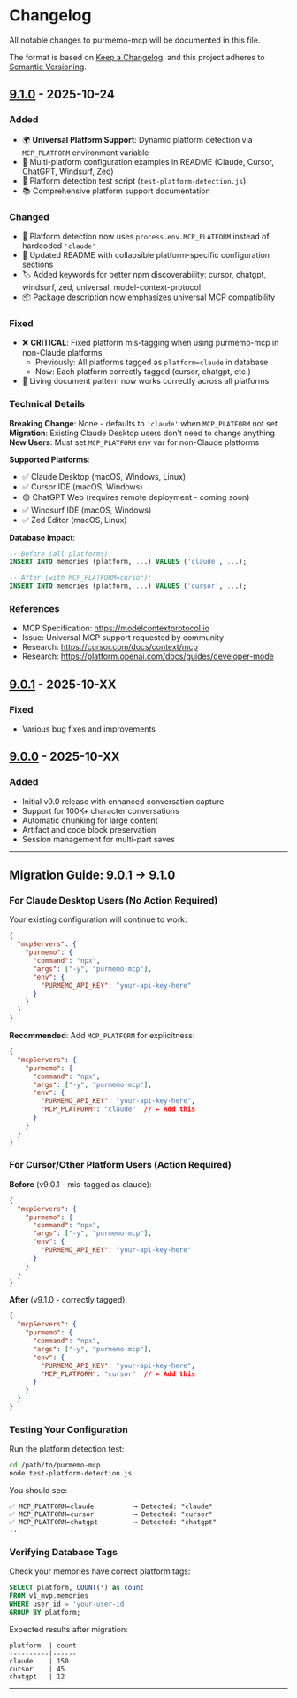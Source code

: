 # Changelog

All notable changes to purmemo-mcp will be documented in this file.

The format is based on [Keep a Changelog](https://keepachangelog.com/en/1.0.0/),
and this project adheres to [Semantic Versioning](https://semver.org/spec/v2.0.0.html).

## [9.1.0] - 2025-10-24

### Added
- 🌍 **Universal Platform Support**: Dynamic platform detection via `MCP_PLATFORM` environment variable
- 📘 Multi-platform configuration examples in README (Claude, Cursor, ChatGPT, Windsurf, Zed)
- 🧪 Platform detection test script (`test-platform-detection.js`)
- 📚 Comprehensive platform support documentation

### Changed
- 🔧 Platform detection now uses `process.env.MCP_PLATFORM` instead of hardcoded `'claude'`
- 📝 Updated README with collapsible platform-specific configuration sections
- 🏷️ Added keywords for better npm discoverability: cursor, chatgpt, windsurf, zed, universal, model-context-protocol
- 📦 Package description now emphasizes universal MCP compatibility

### Fixed
- ❌ **CRITICAL**: Fixed platform mis-tagging when using purmemo-mcp in non-Claude platforms
  - Previously: All platforms tagged as `platform=claude` in database
  - Now: Each platform correctly tagged (cursor, chatgpt, etc.)
- 💾 Living document pattern now works correctly across all platforms

### Technical Details

**Breaking Change**: None - defaults to `'claude'` when `MCP_PLATFORM` not set
**Migration**: Existing Claude Desktop users don't need to change anything
**New Users**: Must set `MCP_PLATFORM` env var for non-Claude platforms

**Supported Platforms**:
- ✅ Claude Desktop (macOS, Windows, Linux)
- ✅ Cursor IDE (macOS, Windows)
- 🟡 ChatGPT Web (requires remote deployment - coming soon)
- ✅ Windsurf IDE (macOS, Windows)
- ✅ Zed Editor (macOS, Linux)

**Database Impact**:
```sql
-- Before (all platforms):
INSERT INTO memories (platform, ...) VALUES ('claude', ...);

-- After (with MCP_PLATFORM=cursor):
INSERT INTO memories (platform, ...) VALUES ('cursor', ...);
```

### References
- MCP Specification: https://modelcontextprotocol.io
- Issue: Universal MCP support requested by community
- Research: https://cursor.com/docs/context/mcp
- Research: https://platform.openai.com/docs/guides/developer-mode

## [9.0.1] - 2025-10-XX

### Fixed
- Various bug fixes and improvements

## [9.0.0] - 2025-10-XX

### Added
- Initial v9.0 release with enhanced conversation capture
- Support for 100K+ character conversations
- Automatic chunking for large content
- Artifact and code block preservation
- Session management for multi-part saves

---

## Migration Guide: 9.0.1 → 9.1.0

### For Claude Desktop Users (No Action Required)

Your existing configuration will continue to work:

```json
{
  "mcpServers": {
    "purmemo": {
      "command": "npx",
      "args": ["-y", "purmemo-mcp"],
      "env": {
        "PURMEMO_API_KEY": "your-api-key-here"
      }
    }
  }
}
```

**Recommended**: Add `MCP_PLATFORM` for explicitness:

```json
{
  "mcpServers": {
    "purmemo": {
      "command": "npx",
      "args": ["-y", "purmemo-mcp"],
      "env": {
        "PURMEMO_API_KEY": "your-api-key-here",
        "MCP_PLATFORM": "claude"  // ← Add this
      }
    }
  }
}
```

### For Cursor/Other Platform Users (Action Required)

**Before** (v9.0.1 - mis-tagged as claude):
```json
{
  "mcpServers": {
    "purmemo": {
      "command": "npx",
      "args": ["-y", "purmemo-mcp"],
      "env": {
        "PURMEMO_API_KEY": "your-api-key-here"
      }
    }
  }
}
```

**After** (v9.1.0 - correctly tagged):
```json
{
  "mcpServers": {
    "purmemo": {
      "command": "npx",
      "args": ["-y", "purmemo-mcp"],
      "env": {
        "PURMEMO_API_KEY": "your-api-key-here",
        "MCP_PLATFORM": "cursor"  // ← Add this
      }
    }
  }
}
```

### Testing Your Configuration

Run the platform detection test:

```bash
cd /path/to/purmemo-mcp
node test-platform-detection.js
```

You should see:
```
✅ MCP_PLATFORM=claude          → Detected: "claude"
✅ MCP_PLATFORM=cursor          → Detected: "cursor"
✅ MCP_PLATFORM=chatgpt         → Detected: "chatgpt"
...
```

### Verifying Database Tags

Check your memories have correct platform tags:

```sql
SELECT platform, COUNT(*) as count
FROM v1_mvp.memories
WHERE user_id = 'your-user-id'
GROUP BY platform;
```

Expected results after migration:
```
platform  | count
----------|------
claude    | 150
cursor    | 45
chatgpt   | 12
```

---

[9.1.0]: https://github.com/coladapo/purmemo-mcp/compare/v9.0.1...v9.1.0
[9.0.1]: https://github.com/coladapo/purmemo-mcp/compare/v9.0.0...v9.0.1
[9.0.0]: https://github.com/coladapo/purmemo-mcp/releases/tag/v9.0.0
